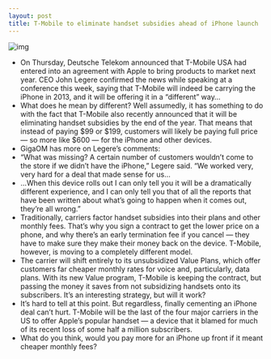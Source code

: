 ```yaml
---
layout: post
title: T-Mobile to eliminate handset subsidies ahead of iPhone launch
---
```

![img](http://media.idownloadblog.com/wp-content/uploads/2012/12/T-Mobile-iPhone-5.jpg)
* On Thursday, Deutsche Telekom announced that T-Mobile USA had entered into an agreement with Apple to bring products to market next year. CEO John Legere confirmed the news while speaking at a conference this week, saying that T-Mobile will indeed be carrying the iPhone in 2013, and it will be offering it in a “different” way…
* What does he mean by different? Well assumedly, it has something to do with the fact that T-Mobile also recently announced that it will be eliminating handset subsidies by the end of the year. That means that instead of paying $99 or $199, customers will likely be paying full price — so more like $600 — for the iPhone and other devices.
* GigaOM has more on Legere’s comments:
* “What was missing? A certain number of customers wouldn’t come to the store if we didn’t have the iPhone,” Legere said. “We worked very, very hard for a deal that made sense for us…
* …When this device rolls out I can only tell you it will be a dramatically different experience, and I can only tell you that of all the reports that have been written about what’s going to happen when it comes out, they’re all wrong.”
* Traditionally, carriers factor handset subsidies into their plans and other monthly fees. That’s why you sign a contract to get the lower price on a phone, and why there’s an early termination fee if you cancel — they have to make sure they make their money back on the device. T-Mobile, however, is moving to a completely different model.
* The carrier will shift entirely to its unsubsidized Value Plans, which offer customers far cheaper monthly rates for voice and, particularly, data plans. With its new Value program, T-Mobile is keeping the contract, but passing the money it saves from not subsidizing handsets onto its subscribers. It’s an interesting strategy, but will it work?
* It’s hard to tell at this point. But regardless, finally cementing an iPhone deal can’t hurt. T-Mobile will be the last of the four major carriers in the US to offer Apple’s popular handset — a device that it blamed for much of its recent loss of some half a million subscribers.
* What do you think, would you pay more for an iPhone up front if it meant cheaper monthly fees?


